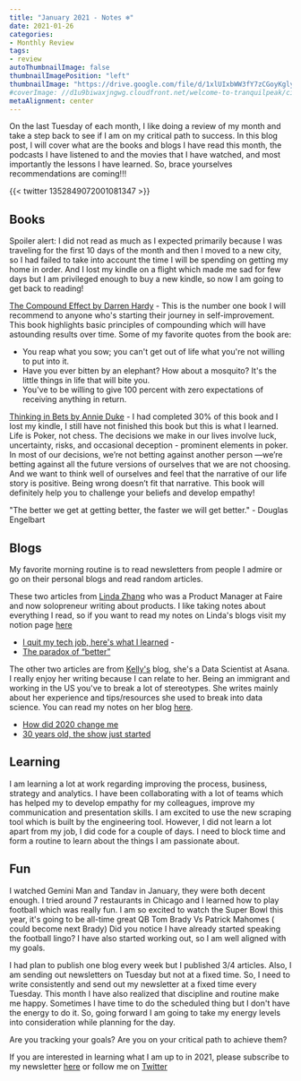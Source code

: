 ```yaml
---
title: "January 2021 - Notes ❄"
date: 2021-01-26
categories:
- Monthly Review
tags:
- review
autoThumbnailImage: false
thumbnailImagePosition: "left"
thumbnailImage: "https://drive.google.com/file/d/1xlUIxbWW3fY7zCGoyKglyEPY9C_XLumY/view?usp=sharing"
#coverImage: //d1u9biwaxjngwg.cloudfront.net/welcome-to-tranquilpeak/city.jpg
metaAlignment: center
---
```

On the last Tuesday of each month, I like doing a review of my month and take a step back to see if I am on my critical path to success. In this blog post, I will cover what are the books and blogs I have read this month, the podcasts I have listened to and the movies that I have watched, and most importantly the lessons I have learned. So, brace yourselves recommendations are coming!!!

{{< twitter 1352849072001081347 >}}

## Books
Spoiler alert: I did not read as much as I expected primarily because I was traveling for the first 10 days of the month and then I moved to a new city, so I had failed to take into account the time I will be spending on getting my home in order. And I lost my kindle on a flight which made me sad for few days but I am privileged enough to buy a new kindle, so now I am going to get back to reading!

[The Compound Effect by Darren Hardy](https://amzn.to/3t17x4b) - This is the number one book I will recommend to anyone who's starting their journey in self-improvement. This book highlights basic principles of compounding which will have astounding results over time. Some of my favorite quotes from the book are:

- You reap what you sow; you can't get out of life what you're not willing to put into it.
- Have you ever bitten by an elephant? How about a mosquito? It's the little things in life that will bite you.
- You've to be willing to give 100 percent with zero expectations of receiving anything in return.

[Thinking in Bets by Annie Duke](https://amzn.to/3pnsuEu) - I had completed 30% of this book and I lost my kindle, I still have not finished this book but this is what I learned. Life is Poker, not chess. The decisions we make in our lives involve luck, uncertainty, risks, and occasional deception - prominent elements in poker. In most of our decisions, we’re not betting against another person —we’re betting against all the future versions of ourselves that we are not choosing. And we want to think well of ourselves and feel that the narrative of our life story is positive. Being wrong doesn’t fit that narrative. This book will definitely help you to challenge your beliefs and develop empathy!

"The better we get at getting better, the faster we will get better." - Douglas Engelbart

## Blogs

My favorite morning routine is to read newsletters from people I admire or go on their personal blogs and read random articles.  

These two articles from [Linda Zhang](https://twitter.com/thelindazhang?s=20) who was a Product Manager at Faire and now solopreneur writing about products. I like taking notes about everything I read, so if you want to read my notes on Linda's blogs visit my notion page [here](https://www.notion.so/Linda-Zhang-152ec3d943884102b8749a7d8a45b15a)

- [I quit my tech job, here's what I learned](https://productlessons.substack.com/p/quit-my-job)  -
- [The paradox of “better”](https://productlessons.substack.com/p/the-paradox-of-better)

The other two articles are from [Kelly's](https://www.linkedin.com/in/pengyuwei/) blog, she's a Data Scientist at Asana. I really enjoy her writing because I can relate to her. Being an immigrant and working in the US you've to break a lot of stereotypes. She writes mainly about her experience and tips/resources she used to break into data science. You can read my notes on her blog [here](https://www.notion.so/Kelly-Peng-1e80c23af312433d87ca186f0a98d04e).

- [How did 2020 change me](https://kellyyuweipeng.com/2020%e5%b9%b4%e5%a6%82%e4%bd%95%e6%94%b9%e5%8f%98%e4%ba%86%e6%88%91/)
- [30 years old, the show just started](https://kellyyuweipeng.com/30%e5%b2%81%ef%bc%8c%e5%a5%bd%e6%88%8f%e5%88%9a%e5%88%9a%e5%bc%80%e5%a7%8b/)

## Learning

I am learning a lot at work regarding improving the process, business, strategy and analytics. I have been collaborating with a lot of teams which has helped my to develop empathy for my colleagues, improve my communication and presentation skills. I am excited to use the new scraping tool which is built by the engineering tool. However, I did not learn a lot apart from my job, I did code for a couple of days. I need to block time and form a routine to learn about the things I am passionate about.

## Fun

 I watched Gemini Man and Tandav in January, they were both decent enough. I tried around 7 restaurants in Chicago and I learned how to play football which was really fun. I am so excited to watch the Super Bowl this year, it's going to be all-time great QB Tom Brady Vs Patrick Mahomes ( could become next Brady) Did you notice I have already started speaking the football lingo? I have also started working out, so I am well aligned with my goals.
 
 I had plan to publish one blog every week but I published 3/4 articles. Also, I am sending out newsletters on Tuesday but not at a fixed time. So, I need to write consistently and send out my newsletter at a fixed time every Tuesday. This month I have also realized that discipline and routine make me happy. Sometimes I have time to do the scheduled thing but I don't have the energy to do it. So, going forward I am going to take my energy levels into consideration while planning for the day. 
 
 Are you tracking your goals? Are you on your critical path to achieve them?
 
 If you are interested in learning what I am up to in 2021, please subscribe to my newsletter [here](https://harshdarji.substack.com/subscribe ) or follow me on [Twitter](https://twitter.com/harshdarji_4)
